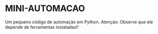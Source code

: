# MINI-AUTOMACAO
Um pequeno código de automação em Python. Atenção: Observe que ele depende de ferramentas instaladas!!
